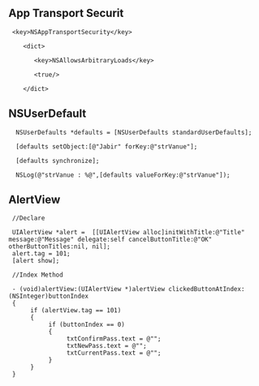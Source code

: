 <h2>App Transport Securit</h2>

     <key>NSAppTransportSecurity</key>

        <dict>

           <key>NSAllowsArbitraryLoads</key>

           <true/>

        </dict>

<h2>NSUserDefault</h2>

      NSUserDefaults *defaults = [NSUserDefaults standardUserDefaults];
                     
      [defaults setObject:[@"Jabir" forKey:@"strVanue"];
                     
      [defaults synchronize];
                      
      NSLog(@"strVanue : %@",[defaults valueForKey:@"strVanue"]);

<h2>AlertView</h2>

     //Declare
     
     UIAlertView *alert =  [[UIAlertView alloc]initWithTitle:@"Title" message:@"Message" delegate:self cancelButtonTitle:@"OK" otherButtonTitles:nil, nil];
     alert.tag = 101;
     [alert show];
     
     //Index Method
     
     - (void)alertView:(UIAlertView *)alertView clickedButtonAtIndex:(NSInteger)buttonIndex
     {
          if (alertView.tag == 101)
          {
               if (buttonIndex == 0)
               {
                    txtConfirmPass.text = @"";
                    txtNewPass.text = @"";
                    txtCurrentPass.text = @"";
               }
          }
     }

     
     


